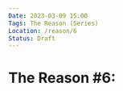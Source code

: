 ```yaml
---
Date: 2023-03-09 15:00
Tags: The Reason (Series)
Location: /reason/6
Status: Draft
---
```


# The Reason #6: